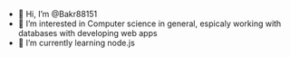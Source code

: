 - 👋 Hi, I’m @Bakr88151
- 👀 I’m interested in Computer science in general, espicaly working with databases with developing web apps
- 🌱 I’m currently learning node.js

<!---
Bakr88151/Bakr88151 is a ✨ special ✨ repository because its `README.md` (this file) appears on your GitHub profile.
You can click the Preview link to take a look at your changes.
--->
